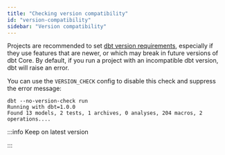 ```yaml
---
title: "Checking version compatibility"
id: "version-compatibility"
sidebar: "Version compatibility"
---
```


Projects are recommended to set [dbt version requirements](/reference/project-configs/require-dbt-version), especially if they use features that are newer, or which may break in future versions of dbt Core. By default, if you run a project with an incompatible dbt version, dbt will raise an error.

You can use the `VERSION_CHECK` config to disable this check and suppress the error message:

```
dbt --no-version-check run
Running with dbt=1.0.0
Found 13 models, 2 tests, 1 archives, 0 analyses, 204 macros, 2 operations....
```

:::info Keep on latest version <Lifecycle status='beta' />
<Snippet path="_config-dbt-version-check" />

:::
